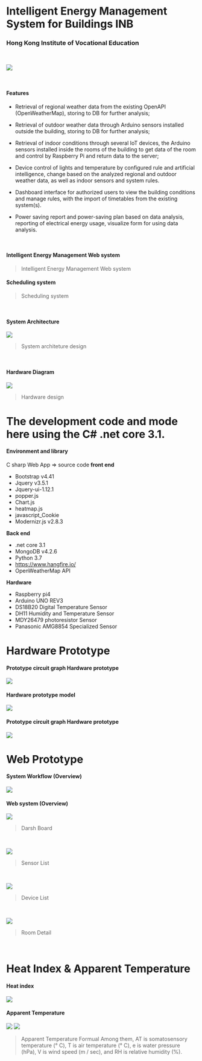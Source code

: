 # Intelligent Energy Management System for Buildings INB

### Hong Kong Institute of Vocational Education
<br>

![](resources/assets//logo.png)

<br>

#### Features
- Retrieval of regional weather data from the existing OpenAPI (OpenWeatherMap), storing to DB for further analysis;

- Retrieval of outdoor weather data through Arduino  sensors installed outside the building, storing to DB for further analysis;

- Retrieval of indoor conditions through several IoT devices, the Arduino  sensors installed inside the rooms of the building to get data of the room and control by Raspberry Pi and return data to the server;

- Device control of lights and temperature by configured rule and artificial intelligence, change based on the analyzed regional and outdoor weather data, as well as indoor sensors and system rules.

- Dashboard interface for authorized users to view the building conditions and manage rules, with the import of timetables from the existing system(s).

- Power saving report and power-saving plan based on data analysis, reporting of electrical energy usage, visualize form for using data analysis.
<br>


#### Intelligent Energy Management Web system 
> Intelligent Energy Management Web system 

#### Scheduling system
> Scheduling system
<br>

#### System Architecture
![](resources/assets/Systemarchiteture.png)
> System architeture design
<br>


#### Hardware Diagram
![](resources/assets/HardwareDiagram.png)
> Hardware design


# The development code and mode here using the C# .net core 3.1.
#### Environment and library
C sharp Web App => source code 
**front end**
* Bootstrap v4.41
* Jquery v3.5.1
* Jquery-ui-1.12.1
* popper.js
* Chart.js
* heatmap.js
* javascript_Cookie
* Modernizr.js v2.8.3

**Back end**
* .net core 3.1
* MongoDB v4.2.6
* Python 3.7
* https://www.hangfire.io/
* OpenWeatherMap API

**Hardware**
* Raspberry pi4
* Arduino UNO REV3
* DS18B20 Digital Temperature Sensor
* DH11 Humidity and Temperature Sensor
* MDY26479 photoresistor Sensor
* Panasonic AMG8854 Specialized Sensor

# Hardware Prototype
#### Prototype circuit graph Hardware prototype
![](resources/assets/circuitgraph.png)
#### Hardware prototype model
![](resources/assets/hardwarePrototype2.png)
#### Prototype circuit graph Hardware prototype
![](resources/assets/hardwarePrototype1.png)

# Web Prototype
#### System Workflow (Overview)
![](resources/assets/systemworkflow.png)
#### Web system (Overview)
![](resources/assets/web1.png)
> Darsh Board
<br>

![](resources/assets/web2.png)
> Sensor List
<br>

![](resources/assets/web3.png)
> Device List
<br>

![](resources/assets/web4.png)
> Room Detail
<br>

# Heat Index & Apparent Temperature
#### Heat index 
![](resources/assets/heatindex.png)
#### Apparent Temperature
![](resources/assets/apparenttemp.png)
![](resources/assets/ATFormula.png)
>  Apparent Temperature Formual 
>  Among them, AT is somatosensory temperature (° C), T is air temperature (° C), e is water pressure (hPa), V is wind speed (m / sec), and RH is relative humidity (%).
<br>
